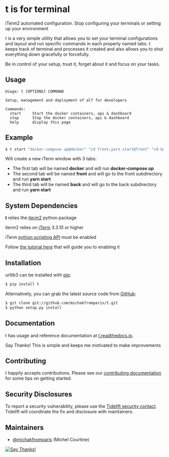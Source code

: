 # **t** is for terminal

iTerm2 automated configuration. Stop configuring your terminals or setting up your environment

t is a very simple utility that allows you to set your terminal configurations and layout and run specific commands in each properly named tabs. t keeps track of terminal and processes it created and also allows you to shut everything down gracefully or forcefully.

Be in control of your setup, trust it, forget about it and focus on your tasks.

## Usage

```
Usage: t [OPTIONS] COMMAND

Setup, management and deployment of alf for developers

Commands:
  start		Start the docker containers, api & dashboard
  stop		Stop the docker containers, api & dashboard
  help		display this page
```

## Example

```bash
$ t start "docker-compose up@docker" "cd front;yarn start@front" "cd back;yarn start@back"
```

Will create a new iTerm window with 3 tabs:

- The first tab will be named **docker** and will run **docker-compose up**
- The second tab will be named **front** and will go to the front subdirectory and run **yarn start**
- The third tab will be named **back** and will go to the back subdirectory and run **yarn start**

## System Dependencies

**t** relies the [iterm2](https://pypi.org/project/iterm2/) python package

iterm2 relies on [iTerm](https://www.iterm2.com/) 3.3.10 or higher

iTerm [python scripting API](https://www.iterm2.com/python-api/) must be enabled

Follow [the tutorial here](https://www.iterm2.com/python-api/tutorial/index.html#tutorial-index) that will guide you to enabling it

## Installation

urllib3 can be installed with [pip](https://pip.pypa.io/):

```bash
$ pip install t
```

Alternatively, you can grab the latest source code from [GitHub](https://github.com/urllib3/urllib3):

```bash
$ git clone git://github.com/michakfromparis/t.git
$ python setup.py install
```

## Documentation

t has usage and reference documentation at [t.readthedocs.io](https://t.readthedocs.io/).

Say Thanks! This is simple and keeps me motivated to make improvements

## Contributing

t happily accepts contributions. Please see our [contributing documentation](https://urllib3.readthedocs.io/en/latest/contributing.html) for some tips on getting started.

## Security Disclosures

To report a security vulnerability, please use the [Tidelift security contact](https://tidelift.com/security). Tidelift will coordinate the fix and disclosure with maintainers.

## Maintainers

- [@michakfromparis](https://github.com/michakfromparis) (Michel Courtine)



[![Say Thanks!](https://img.shields.io/badge/Say%20Thanks-!-1EAEDB.svg)](https://saythanks.io/to/michel.courtine@docker.com)